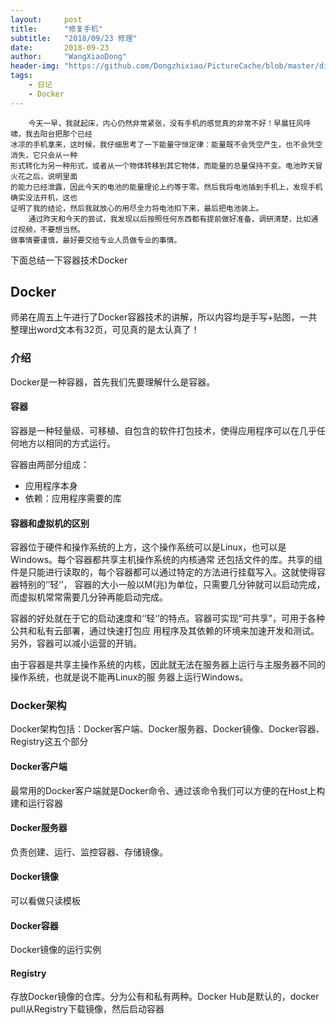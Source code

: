 ```yaml
---
layout:     post
title:      "修复手机"
subtitle:   "2018/09/23 修理"
date:       2018-09-23
author:     "WangXiaoDong"
header-img: "https://github.com/Dongzhixiao/PictureCache/blob/master/diaryPic/20180923.jpg?raw=true"
tags:
    - 日记
    - Docker
---
```



```
    今天一早，我就起床，内心仍然非常紧张，没有手机的感觉真的非常不好！早晨狂风呼啸，我去阳台把那个已经
冰凉的手机拿来，这时候，我仔细思考了一下能量守恒定律：能量既不会凭空产生，也不会凭空消失，它只会从一种
形式转化为另一种形式，或者从一个物体转移到其它物体，而能量的总量保持不变。电池昨天冒火花之后，说明里面
的能力已经泄露，因此今天的电池的能量理论上约等于零。然后我将电池插到手机上，发现手机确实没法开机，这也
证明了我的结论，然后我就放心的用尽全力将电池扣下来，最后把电池装上。
    通过昨天和今天的尝试，我发现以后按照任何东西都有提前做好准备，调研清楚，比如通过视频，不要想当然。
做事情要谨慎，最好要交给专业人员做专业的事情。
```

下面总结一下容器技术Docker

## Docker

师弟在周五上午进行了Docker容器技术的讲解，所以内容均是手写+贴图，一共整理出word文本有32页，可见真的是太认真了！

### 介绍

Docker是一种容器，首先我们先要理解什么是容器。

#### 容器

容器是一种轻量级、可移植、自包含的软件打包技术，使得应用程序可以在几乎任何地方以相同的方式运行。

容器由两部分组成：

- 应用程序本身
- 依赖：应用程序需要的库

#### 容器和虚拟机的区别

容器位于硬件和操作系统的上方，这个操作系统可以是Linux，也可以是Windows。每个容器都共享主机操作系统的内核通常
还包括文件的库。共享的组件是只能进行读取的，每个容器都可以通过特定的方法进行挂载写入。这就使得容器特别的‘’轻‘’，
容器的大小一般以M(兆)为单位，只需要几分钟就可以启动完成，而虚拟机常常需要几分钟再能启动完成。

容器的好处就在于它的启动速度和‘’轻‘’的特点。容器可实现“可共享”，可用于各种公共和私有云部署，通过快速打包应
用程序及其依赖的环境来加速开发和测试。另外，容器可以减小运营的开销。

由于容器是共享主操作系统的内核，因此就无法在服务器上运行与主服务器不同的操作系统，也就是说不能再Linux的服
务器上运行Windows。

### Docker架构

Docker架构包括：Docker客户端、Docker服务器、Docker镜像、Docker容器、Registry这五个部分

#### Docker客户端

最常用的Docker客户端就是Docker命令、通过该命令我们可以方便的在Host上构建和运行容器

#### Docker服务器

负责创建、运行、监控容器、存储镜像。

#### Docker镜像

可以看做只读模板

#### Docker容器

Docker镜像的运行实例

#### Registry

存放Docker镜像的仓库。分为公有和私有两种。Docker Hub是默认的，docker pull从Registry下载镜像，然后启动容器



